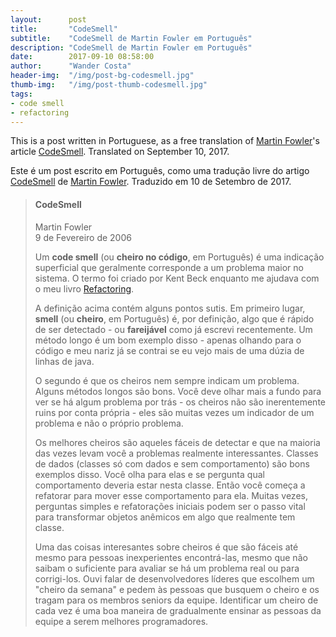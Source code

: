 ```yaml
---
layout:      post
title:       "CodeSmell"
subtitle:    "CodeSmell de Martin Fowler em Português"
description: "CodeSmell de Martin Fowler em Português"
date:        2017-09-10 08:58:00
author:      "Wander Costa"
header-img:  "/img/post-bg-codesmell.jpg"
thumb-img:   "/img/post-thumb-codesmell.jpg"
tags:
- code smell
- refactoring
---
```


This is a post written in Portuguese, as a free translation of [Martin Fowler][martinfowler]'s article [CodeSmell][codesmell]. Translated on September 10, 2017.

Este é um post escrito em Português, como uma tradução livre do artigo [CodeSmell][codesmell] de [Martin Fowler][martinfowler]. Traduzido em 10 de Setembro de 2017.<!--more-->

> #### CodeSmell ######
> Martin Fowler<br>
> 9 de Fevereiro de 2006
>
>
> Um **code smell** (ou **cheiro no código**, em Português) é uma indicação superficial que geralmente corresponde a um problema maior no sistema. O termo foi criado por Kent Beck enquanto me ajudava com o meu livro [Refactoring][refactoring].
> 
> A definição acima contém alguns pontos sutis. Em primeiro lugar, **smell** (ou **cheiro**, em Português) é, por definição, algo que é rápido de ser detectado - ou **fareijável** como já escrevi recentemente. Um método longo é um bom exemplo disso - apenas olhando para o código e meu nariz já se contrai se eu vejo mais de uma dúzia de linhas de java.
> 
> O segundo é que os cheiros nem sempre indicam um problema. Alguns métodos longos são bons. Você deve olhar mais a fundo para ver se há algum problema por trás - os cheiros não são inerentemente ruins por conta própria - eles são muitas vezes um indicador de um problema e não o próprio problema.
> 
> Os melhores cheiros são aqueles fáceis de detectar e que na maioria das vezes levam você a problemas realmente interessantes. Classes de dados (classes só com dados e sem comportamento) são bons exemplos disso. Você olha para elas e se pergunta qual comportamento deveria estar nesta classe. Então você começa a refatorar para mover esse comportamento para ela. Muitas vezes, perguntas simples e refatorações iniciais podem ser o passo vital para transformar objetos anêmicos em algo que realmente tem classe.
> 
> Uma das coisas interesantes sobre cheiros é que são fáceis até mesmo para pessoas inexperientes encontrá-las, mesmo que não saibam o suficiente para avaliar se há um problema real ou para corrigi-los. Ouvi falar de desenvolvedores líderes que escolhem um "cheiro da semana" e pedem às pessoas que busquem o cheiro e os tragam para os membros seniors da equipe. Identificar um cheiro de cada vez é uma boa maneira de gradualmente ensinar as pessoas da equipe a serem melhores programadores.

[pic]:https://martinfowler.com/mf.jpg
[martinfowler]:https://martinfowler.com
[codesmell]:https://martinfowler.com/bliki/CodeSmell.html
[refactoring]:https://martinfowler.com/books/refactoring.html
